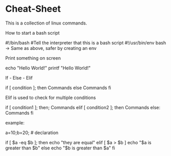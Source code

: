 # Cheat-Sheet

This is a collection of linux commands.

How to start a bash script

#!/bin/bash   #Tell the interpreter that this is a bash script
#!/usr/bin/env bash -> Same as above, safer by creating an env

Print something on screen

echo "Hello World!"
printf "Hello World!"

If - Else - Elif

if [ condition ]; then
    Commands
else
    Commands
fi

Elif is used to check for multiple conditions

if [ condition1 ]; then; 
  Commands
elif [ condition2 ]; then
  Commands
else:
  Commands
fi

example:

a=10;b=20; # declaration

if [ $a -eq $b ]; then
    echo "they are equal"
elif [ $a > $b ]
    echo "$a is greater than $b"
else
    echo "$b is greater than $a"
fi



